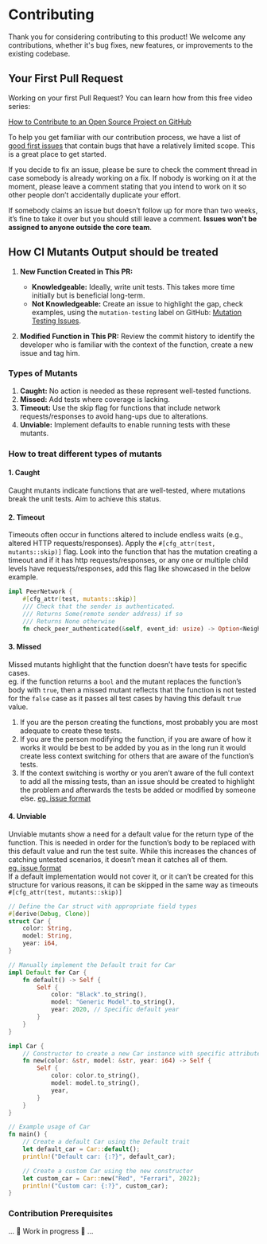 # Contributing

Thank you for considering contributing to this product! We welcome any contributions, whether it's bug fixes, new features, or improvements to the existing codebase.

## Your First Pull Request

Working on your first Pull Request? You can learn how from this free video series:

[How to Contribute to an Open Source Project on GitHub](https://egghead.io/courses/how-to-contribute-to-an-open-source-project-on-github)

To help you get familiar with our contribution process, we have a list of [good first issues](../../issues?q=is%3Aissue+is%3Aopen+label%3A%22good+first+issue%22) that contain bugs that have a relatively limited scope. This is a great place to get started.

If you decide to fix an issue, please be sure to check the comment thread in case somebody is already working on a fix. If nobody is working on it at the moment, please leave a comment stating that you intend to work on it so other people don’t accidentally duplicate your effort.

If somebody claims an issue but doesn’t follow up for more than two weeks, it’s fine to take it over but you should still leave a comment. **Issues won't be assigned to anyone outside the core team**.

## How CI Mutants Output should be treated

1. **New Function Created in This PR:**
    - **Knowledgeable:** 
    Ideally, write unit tests. 
    This takes more time initially but is beneficial long-term.
    - **Not Knowledgeable:** 
    Create an issue to highlight the gap, check examples, using the `mutation-testing` label on GitHub: [Mutation Testing Issues](https://github.com/hirosystems/runehook/issues?q=is%3Aissue%20state%3Aopen%20label%3Amutation-testing).

2. **Modified Function in This PR:** 
Review the commit history to identify the developer who is familiar with the context of the function, create a new issue and tag him.

### Types of Mutants

1. **Caught:** 
No action is needed as these represent well-tested functions.
2. **Missed:** 
Add tests where coverage is lacking.
3. **Timeout:** 
Use the skip flag for functions that include network requests/responses to avoid hang-ups due to alterations.
4. **Unviable:** 
Implement defaults to enable running tests with these mutants.


### How to treat different types of mutants

#### 1. Caught

Caught mutants indicate functions that are well-tested, where mutations break the unit tests. 
Aim to achieve this status.

#### 2. Timeout

Timeouts often occur in functions altered to include endless waits (e.g., altered HTTP requests/responses). Apply the `#[cfg_attr(test, mutants::skip)]` flag. 
Look into the function that has the mutation creating a timeout and if it has http requests/responses, or any one or multiple child levels have requests/responses, add this flag like showcased in the below example.
  ```rust
  impl PeerNetwork {
      #[cfg_attr(test, mutants::skip)]
      /// Check that the sender is authenticated.
      /// Returns Some(remote sender address) if so
      /// Returns None otherwise
      fn check_peer_authenticated(&self, event_id: usize) -> Option<NeighborKey> {
  ```

#### 3. Missed
Missed mutants highlight that the function doesn’t have tests for specific cases.  
eg. if the function returns a `bool` and the mutant replaces the function’s body with `true`, then a missed mutant reflects that the function is not tested for the `false` case as it passes all test cases by having this default `true` value.

1. If you are the person creating the functions, most probably you are most adequate to create these tests. 
2. If you are the person modifying the function, if you are aware of how it works it would be best to be added by you as in the long run it would create less context switching for others that are aware of the function’s tests. 
3. If the context switching is worthy or you aren’t aware of the full context to add all the missing tests, than an issue should be created to highlight the problem and afterwards the tests be added or modified by someone else. [eg. issue format](https://github.com/stacks-network/stacks-core/issues/4872) 

#### 4. Unviable

Unviable mutants show a need for a default value for the return type of the function. 
This is needed in order for the function’s body to be replaced with this default value and run the test suite. 
While this increases the chances of catching untested scenarios, it doesn’t mean it catches all of them.  
[eg. issue format](https://github.com/stacks-network/stacks-core/issues/4867)  
If a default implementation would not cover it, or it can’t be created for this structure for various reasons, it can be skipped in the same way as timeouts `#[cfg_attr(test, mutants::skip)]`

```rust
// Define the Car struct with appropriate field types
#[derive(Debug, Clone)]
struct Car {
    color: String,
    model: String,
    year: i64,
}

// Manually implement the Default trait for Car
impl Default for Car {
    fn default() -> Self {
        Self {
            color: "Black".to_string(),
            model: "Generic Model".to_string(),
            year: 2020, // Specific default year
        }
    }
}

impl Car {
    // Constructor to create a new Car instance with specific attributes
    fn new(color: &str, model: &str, year: i64) -> Self {
        Self {
            color: color.to_string(),
            model: model.to_string(),
            year,
        }
    }
}

// Example usage of Car
fn main() {
    // Create a default Car using the Default trait
    let default_car = Car::default();
    println!("Default car: {:?}", default_car);

    // Create a custom Car using the new constructor
    let custom_car = Car::new("Red", "Ferrari", 2022);
    println!("Custom car: {:?}", custom_car);
}

```

### Contribution Prerequisites

... 🚧 Work in progress 🚧 ...

